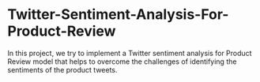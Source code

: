 # Twitter-Sentiment-Analysis-For-Product-Review

In this project, we try to implement a Twitter sentiment analysis for Product Review model that helps to overcome the challenges of identifying the sentiments of the product tweets. 
